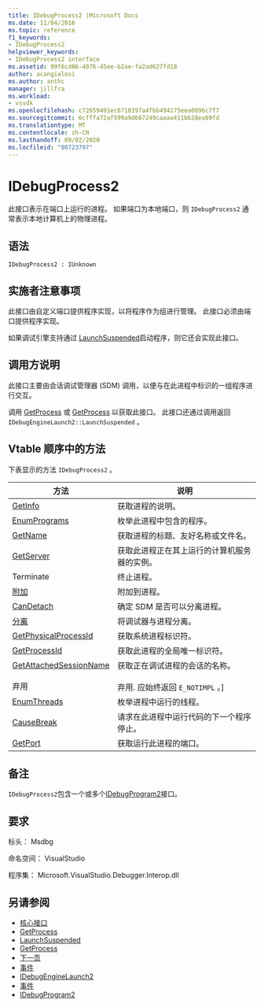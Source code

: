 ```yaml
---
title: IDebugProcess2 |Microsoft Docs
ms.date: 11/04/2016
ms.topic: reference
f1_keywords:
- IDebugProcess2
helpviewer_keywords:
- IDebugProcess2 interface
ms.assetid: 99f6cd06-4076-45ee-b2ae-fa2ad627fd18
author: acangialosi
ms.author: anthc
manager: jillfra
ms.workload:
- vssdk
ms.openlocfilehash: c72659491ec6718397a4fbb494175eea0896c7f7
ms.sourcegitcommit: 6cfffa72af599a9d667249caaaa411bb28ea69fd
ms.translationtype: MT
ms.contentlocale: zh-CN
ms.lasthandoff: 09/02/2020
ms.locfileid: "80723797"
---
```

# <a name="idebugprocess2"></a>IDebugProcess2
此接口表示在端口上运行的进程。 如果端口为本地端口，则 `IDebugProcess2` 通常表示本地计算机上的物理进程。

## <a name="syntax"></a>语法

```
IDebugProcess2 : IUnknown
```

## <a name="notes-for-implementers"></a>实施者注意事项
 此接口由自定义端口提供程序实现，以将程序作为组进行管理。 此接口必须由端口提供程序实现。

 如果调试引擎支持通过 [LaunchSuspended](../../../extensibility/debugger/reference/idebugenginelaunch2-launchsuspended.md)启动程序，则它还会实现此接口。

## <a name="notes-for-callers"></a>调用方说明
 此接口主要由会话调试管理器 (SDM) 调用，以便与在此进程中标识的一组程序进行交互。

 调用 [GetProcess](../../../extensibility/debugger/reference/idebugprogram2-getprocess.md) 或 [GetProcess](../../../extensibility/debugger/reference/idebugport2-getprocess.md) 以获取此接口。 此接口还通过调用返回 `IDebugEngineLaunch2::LaunchSuspended` 。

## <a name="methods-in-vtable-order"></a>Vtable 顺序中的方法
 下表显示的方法 `IDebugProcess2` 。

|方法|说明|
|------------|-----------------|
|[GetInfo](../../../extensibility/debugger/reference/idebugprocess2-getinfo.md)|获取进程的说明。|
|[EnumPrograms](../../../extensibility/debugger/reference/idebugprocess2-enumprograms.md)|枚举此进程中包含的程序。|
|[GetName](../../../extensibility/debugger/reference/idebugprocess2-getname.md)|获取进程的标题、友好名称或文件名。|
|[GetServer](../../../extensibility/debugger/reference/idebugprocess2-getserver.md)|获取此进程正在其上运行的计算机服务器的实例。|
|Terminate|终止进程。|
|[附加](../../../extensibility/debugger/reference/idebugprocess2-attach.md)|附加到进程。|
|[CanDetach](../../../extensibility/debugger/reference/idebugprocess2-candetach.md)|确定 SDM 是否可以分离进程。|
|[分离](../../../extensibility/debugger/reference/idebugprocess2-detach.md)|将调试器与进程分离。|
|[GetPhysicalProcessId](../../../extensibility/debugger/reference/idebugprocess2-getphysicalprocessid.md)|获取系统进程标识符。|
|[GetProcessId](../../../extensibility/debugger/reference/idebugprocess2-getprocessid.md)|获取此进程的全局唯一标识符。|
|[GetAttachedSessionName](../../../extensibility/debugger/reference/idebugprocess2-getattachedsessionname.md)<br /><br /> 弃用|获取正在调试进程的会话的名称。<br /><br /> 弃用. 应始终返回 `E_NOTIMPL` 。]|
|[EnumThreads](../../../extensibility/debugger/reference/idebugprocess2-enumthreads.md)|枚举进程中运行的线程。|
|[CauseBreak](../../../extensibility/debugger/reference/idebugprocess2-causebreak.md)|请求在此进程中运行代码的下一个程序停止。|
|[GetPort](../../../extensibility/debugger/reference/idebugprocess2-getport.md)|获取运行此进程的端口。|

## <a name="remarks"></a>备注
 `IDebugProcess2`包含一个或多个[IDebugProgram2](../../../extensibility/debugger/reference/idebugprogram2.md)接口。

## <a name="requirements"></a>要求
 标头： Msdbg

 命名空间： VisualStudio

 程序集： Microsoft.VisualStudio.Debugger.Interop.dll

## <a name="see-also"></a>另请参阅
- [核心接口](../../../extensibility/debugger/reference/core-interfaces.md)
- [GetProcess](../../../extensibility/debugger/reference/idebugport2-getprocess.md)
- [LaunchSuspended](../../../extensibility/debugger/reference/idebugenginelaunch2-launchsuspended.md)
- [GetProcess](../../../extensibility/debugger/reference/idebugprogram2-getprocess.md)
- [下一页](../../../extensibility/debugger/reference/ienumdebugprocesses2-next.md)
- [事件](../../../extensibility/debugger/reference/idebugportevents2-event.md)
- [IDebugEngineLaunch2](../../../extensibility/debugger/reference/idebugenginelaunch2.md)
- [事件](../../../extensibility/debugger/reference/idebugeventcallback2-event.md)
- [IDebugProgram2](../../../extensibility/debugger/reference/idebugprogram2.md)
